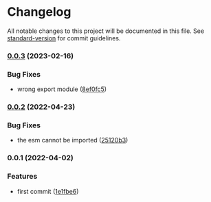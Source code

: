 # Changelog

All notable changes to this project will be documented in this file. See [standard-version](https://github.com/conventional-changelog/standard-version) for commit guidelines.

### [0.0.3](https://www.github.com/keq-request/keq-exception/compare/v0.0.2...v0.0.3) (2023-02-16)


### Bug Fixes

* wrong export module ([8ef0fc5](https://www.github.com/keq-request/keq-exception/commit/8ef0fc5abc690f7fcd9560fde8c32219121d4599))

### [0.0.2](https://github.com/keq-request/keq-exception/compare/v0.0.1...v0.0.2) (2022-04-23)


### Bug Fixes

* the esm cannot be imported ([25120b3](https://github.com/keq-request/keq-exception/commit/25120b38be85c07401a5d8095830066b4f4396a5))

### 0.0.1 (2022-04-02)


### Features

* first commit ([1e1fbe6](https://github.com/keq-request/keq-exception/commit/1e1fbe6aa09b8dbd461e503bdab07012bafd49d1))

